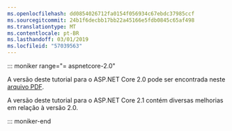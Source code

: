 ```yaml
---
ms.openlocfilehash: dd0854026712fa0154f056934c67ebdc37985ccf
ms.sourcegitcommit: 24b1f6decbb17bb22a45166e5fdb0845c65af498
ms.translationtype: MT
ms.contentlocale: pt-BR
ms.lasthandoff: 03/01/2019
ms.locfileid: "57039563"
---
```

::: moniker range="= aspnetcore-2.0"

A versão deste tutorial para o ASP.NET Core 2.0 pode ser encontrada neste [arquivo PDF](https://webpifeed.blob.core.windows.net/webpifeed/Partners/PDF-6-18-18.pdf).

A versão deste tutorial para o ASP.NET Core 2.1 contém diversas melhorias em relação à versão 2.0.

::: moniker-end
